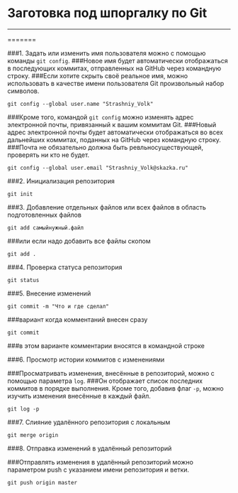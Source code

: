 # Заготовка под шпоргалку по Git

------
=======

###1. Задать или изменить имя пользователя можно с помощью команды ```git config```. 
###Новое имя будет автоматически отображаться в последующих коммитах, отправленных на GitHub через командную строку. 
###Если хотите скрыть своё реальное имя, можно использовать в качестве имени пользователя Git произвольный набор символов.

```
git config --global user.name "Strashniy_Volk"
```

###Кроме того, командой ```git config``` можно изменять адрес электронной почты, привязанный к вашим коммитам Git. 
###Новый адрес электронной почты будет автоматически отображаться во всех дальнейших коммитах, поданных на GitHub через командную строку.
###Почта не обязательно должна быть ревльносуществующей, проверять ни кто не будет.
```
git config --global user.email "Strashniy_Volk@skazka.ru"
```

###2. Инициализация репозитория
```
git init
```

###3. Добавление отдельных файлов или всех файлов в область подготовленных файлов
```
git add самыйнужный.файл
```
###или если надо добавить все файлы скопом
```
git add .
```

###4. Проверка статуса репозитория
```
git status
```

###5. Внесение изменений
```
git commit -m "Что и где сделал"
```
###вариант когда комментаний внесен сразу
```
git commit
```
###в этом варианте комментарии вносятся в командной строке

###6. Просмотр истории коммитов с изменениями

###Просматривать изменения, внесённые в репозиторий, можно с помощью параметра ```log```. 
###Он отображает список последних коммитов в порядке выполнения. Кроме того, добавив флаг ```-p```, можно изучить изменения внесённые в каждый файл.
```
git log -p
```

###7. Слияние удалённого репозитория с локальным
```
git merge origin
```

###8. Отправка изменений в удалённый репозиторий

###Отправлять изменения в удалённый репозиторий можно параметром push с указанием имени репозитория и ветки.
```
git push origin master
```

